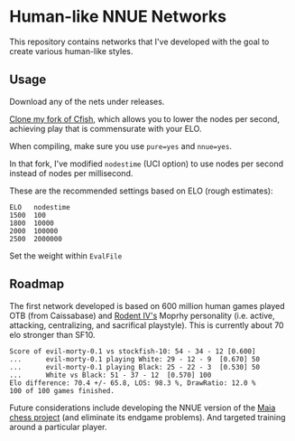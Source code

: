 # Human-like NNUE Networks

This repository contains networks that I've developed with the goal to create various human-like styles.

## Usage

Download any of the nets under releases.

[Clone my fork of Cfish](https://github.com/kennyfrc/Cfish/tree/nps), which allows you to lower the nodes per second, achieving play that is commensurate with your ELO.

When compiling, make sure you use `pure=yes` and `nnue=yes`.

In that fork, I've modified `nodestime` (UCI option) to use nodes per second instead of nodes per millisecond.

These are the recommended settings based on ELO (rough estimates):
```
ELO   nodestime
1500  100
1800  10000
2000  100000
2500  2000000
```

Set the weight within `EvalFile`


## Roadmap

The first network developed is based on 600 million human games played OTB (from Caissabase) and [Rodent IV's](https://github.com/nescitus/rodent-iv) Moprhy personality (i.e. active, attacking, centralizing, and sacrifical playstyle). This is currently about 70 elo stronger than SF10.

```
Score of evil-morty-0.1 vs stockfish-10: 54 - 34 - 12 [0.600]
...      evil-morty-0.1 playing White: 29 - 12 - 9  [0.670] 50
...      evil-morty-0.1 playing Black: 25 - 22 - 3  [0.530] 50
...      White vs Black: 51 - 37 - 12  [0.570] 100
Elo difference: 70.4 +/- 65.8, LOS: 98.3 %, DrawRatio: 12.0 %
100 of 100 games finished.
```

Future considerations include developing the NNUE version of the [Maia chess project](https://github.com/CSSLab/maia-chess) (and eliminate its endgame problems). And targeted training around a particular player.

